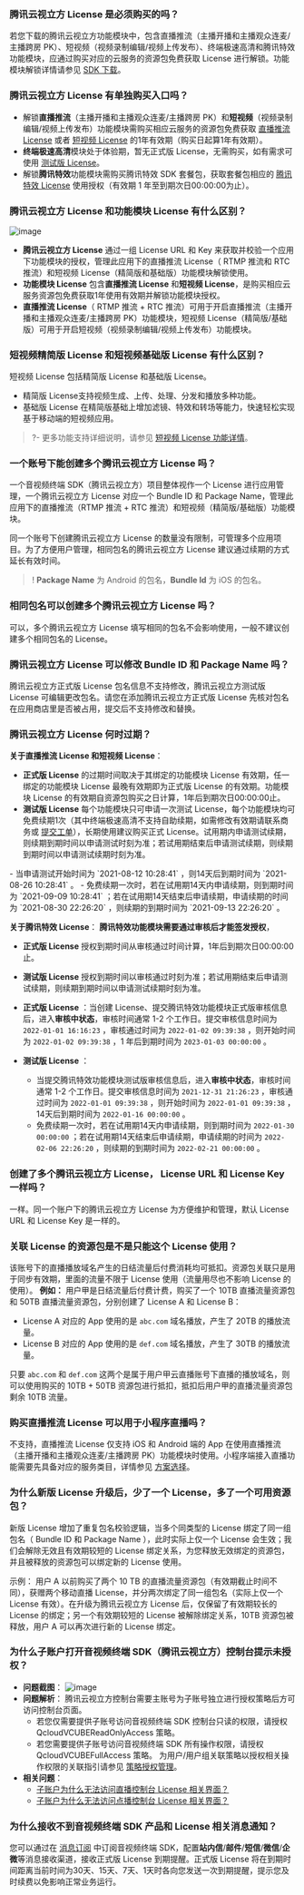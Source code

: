 [](id:q1)
### 腾讯云视立方 License 是必须购买的吗？
若您下载的腾讯云视立方功能模块中，包含直播推流（主播开播和主播观众连麦/主播跨房 PK）、短视频（视频录制编辑/视频上传发布）、终端极速高清和腾讯特效功能模块，应通过购买对应的云服务的资源包免费获取 License 进行解锁。功能模块解锁详情请参见 [SDK 下载](https://cloud.tencent.com/document/product/1449/56978)。

[](id:q2)
### 腾讯云视立方 License 有单独购买入口吗？
- 解锁**直播推流**（主播开播和主播观众连麦/主播跨房 PK）和**短视频**（视频录制编辑/视频上传发布）功能模块需购买相应云服务的资源包免费获取 [直播推流 License](https://cloud.tencent.com/document/product/1449/56973#live) 或者 [短视频 License](https://cloud.tencent.com/document/product/1449/56973#video) 的1年有效期（购买日起算1年有效期）。
- **终端极速高清**模块处于体验期，暂无正式版 License，无需购买，如有需求可使用 [测试版 License](https://cloud.tencent.com/document/product/1449/56981#test)。
- 解锁**腾讯特效**功能模块需购买腾讯特效 SDK 套餐包，获取套餐包相应的 [腾讯特效 License](https://cloud.tencent.com/document/product/1449/56982)  使用授权（有效期 1 年至到期次日00:00:00为止）。

[](id:q3)
### 腾讯云视立方 License 和功能模块 License 有什么区别？
![image](https://main.qcloudimg.com/raw/26c0c8235ae57714ffd008db8be33397.png)

- **腾讯云视立方 License** 通过一组 License URL 和 Key 来获取并校验一个应用下功能模块的授权，管理此应用下的直播推流 License（ RTMP 推流和 RTC 推流）和短视频 License（精简版和基础版）功能模块解锁使用。
- **功能模块 License** 包含**直播推流 License** 和**短视频 License**，是购买相应云服务资源包免费获取1年使用有效期并解锁功能模块授权。
- **直播推流 License**（ RTMP 推流 + RTC 推流）可用于开启直播推流（主播开播和主播观众连麦/主播跨房 PK）功能模块，短视频 License（精简版/基础版）可用于开启短视频（视频录制编辑/视频上传发布）功能模块。

[](id:q4)
### 短视频精简版 License 和短视频基础版 License 有什么区别？

短视频 License 包括精简版 License 和基础版 License。
- 精简版 License支持视频生成、上传、处理、分发和播放多种功能。
- 基础版 License 在精简版基础上增加滤镜、特效和转场等能力，快速轻松实现基于移动端的短视频应用。

>?- 更多功能支持详细说明，请参见 [短视频 License 功能详情](https://cloud.tencent.com/document/product/1449/56980#UGSV_detail)。

[](id:q5)
### 一个账号下能创建多个腾讯云视立方 License 吗？
一个音视频终端 SDK（腾讯云视立方）项目整体视作一个 License 进行应用管理，一个腾讯云视立方 License 对应一个 Bundle ID 和 Package Name，管理此应用下的直播推流（RTMP 推流 + RTC 推流）和短视频（精简版/基础版）功能模块。

同一个账号下创建腾讯云视立方 License 的数量没有限制，可管理多个应用项目。为了方便用户管理，相同包名的腾讯云视立方 License 建议通过续期的方式延长有效时间。

>! **Package Name** 为 Android 的包名，**Bundle Id** 为 iOS 的包名。

[](id:q6)
### 相同包名可以创建多个腾讯云视立方 License 吗？
可以，多个腾讯云视立方 License 填写相同的包名不会影响使用，一般不建议创建多个相同包名的 License。

[](id:q7)
### 腾讯云视立方 License 可以修改 Bundle ID 和 Package Name 吗？
腾讯云视立方正式版 License 包名信息不支持修改，腾讯云视立方测试版 License 可编辑更改包名。请您在添加腾讯云视立方正式版 License 先核对包名在应用商店里是否被占用，提交后不支持修改和替换。

[](id:q8)
### 腾讯云视立方 License 何时过期？

**关于直播推流 License 和短视频 License**：
- **正式版 License** 的过期时间取决于其绑定的功能模块 License 有效期，任一绑定的功能模块 License 最晚有效期即为正式版 License 的有效期。功能模块 License 的有效期自资源包购买之日计算，1年后到期次日00:00:00止。
- **测试版 License** 每个功能模块只可申请一次测试 License，每个功能模块均可免费续期1次（其中终端极速高清不支持自助续期，如需修改有效期请联系商务或 [提交工单](https://console.cloud.tencent.com/workorder/category)），长期使用建议购买正式 License。试用期内申请测试续期，则续期到期时间以申请测试时刻为准；若试用期结束后申请测试续期，则续期到期时间以申请测试续期时刻为准。
<dx-alert infotype="explain" title="示例：">
- 当申请测试开始时间为  `2021-08-12 10:28:41` ，则14天后到期时间为  `2021-08-26 10:28:41` 。
- 免费续期一次时，若在试用期14天内申请续期，则到期时间为  `2021-09-09 10:28:41` ；若在试用期14天结束后申请续期，申请续期的时间为  `2021-08-30 22:26:20` ，则续期的到期时间为  `2021-09-13 22:26:20` 。
</dx-alert>

**关于腾讯特效 License**：
**腾讯特效功能模块需要通过审核后才能签发授权**，
- **正式版 License** 授权到期时间从审核通过时间计算，1年后到期次日00:00:00止。

- **测试版 License** 授权到期时间以审核通过时刻为准；若试用期结束后申请测试续期，则续期到期时间以申请测试续期时刻为准。
  <dx-alert infotype="explain" title="示例：">
- **正式版 License** ：当创建 License、提交腾讯特效功能模块正式版审核信息后，进入**审核中状态**，审核时间通常 1-2 个工作日。提交审核信息时间为  `2022-01-01 16:16:23` ，审核通过时间为  `2022-01-02 09:39:38` ，则开始时间为  `2022-01-02 09:39:38` ，1 年后到期时间为  `2023-01-03 00:00:00` 。
- **测试版 License** ：
    - 当提交腾讯特效功能模块测试版审核信息后，进入**审核中状态**，审核时间通常 1-2 个工作日。提交审核信息时间为  `2021-12-31 21:26:23` ，审核通过时间为  `2022-01-01 09:39:38` ，则开始时间为  `2022-01-01 09:39:38` ，14天后到期时间为  `2022-01-16 00:00:00` 。
    - 免费续期一次时，若在试用期14天内申请续期，则到期时间为  `2022-01-30 00:00:00` ；若在试用期14天结束后申请续期，申请续期的时间为  `2022-02-06 22:26:20` ，则续期的到期时间为  `2022-02-21 00:00:00` 。
  </dx-alert>


[](id:q9)
### 创建了多个腾讯云视立方 License， License URL 和 License Key 一样吗？
一样。同一个账户下的腾讯云视立方 License 为方便维护和管理，默认 License URL 和 License Key 是一样的。

[](id:q10)
### 关联 License 的资源包是不是只能这个 License 使用？

该账号下的直播播放域名产生的日结流量后付费消耗均可抵扣。资源包关联只是用于同步有效期，里面的流量不限于 License 使用（流量用尽也不影响 License 的使用）。
**例如：**
用户甲是日结流量后付费计费，购买了一个 10TB 直播流量资源包和 50TB 直播流量资源包，分别创建了 License A 和 License B：
- License A 对应的 App 使用的是  `abc.com`  域名播放，产生了 20TB 的播放流量。
- License B 对应的 App 使用的是  `def.com`  域名播放，产生了 30TB 的播放流量。

只要  `abc.com`  和  `def.com`  这两个是属于用户甲云直播账号下直播的播放域名，则可以使用购买的 10TB + 50TB 资源包进行抵扣，抵扣后用户甲的直播流量资源包剩余 10TB 流量。  

[](id:q11)
### 购买直播推流 License 可以用于小程序直播吗？
不支持，直播推流 License 仅支持 iOS 和 Android 端的 App 在使用直播推流（主播开播和主播观众连麦/主播跨房 PK）功能模块时使用。小程序端接入直播功能需要先具备对应的服务类目，详情参见 [方案选择](https://cloud.tencent.com/document/product/1078/37707)。  

[](id:q12)
### 为什么新版 License 升级后，少了一个 License，多了一个可用资源包？

新版 License 增加了重复包名校验逻辑，当多个同类型的 License 绑定了同一组包名（ Bundle ID 和 Package Name ），此时实际上仅一个 License 会生效；我们会解除无效且有效期较短的 License 绑定关系，为您释放无效绑定的资源包，并且被释放的资源包可以绑定新的 License 使用。

示例：
用户 A 以前购买了两个 10 TB 的直播流量资源包（有效期截止时间不同），获赠两个移动直播 License，并分两次绑定了同一组包名（实际上仅一个 License 有效）。在升级为腾讯云视立方 License 后，仅保留了有效期较长的 License 的绑定；另一个有效期较短的 License 被解除绑定关系，10TB 资源包被释放，用户 A 可以再次进行新的 License 绑定。

[](id:q13)
### 为什么子账户打开音视频终端 SDK（腾讯云视立方）控制台提示未授权？

- **问题截图**：
![image](https://main.qcloudimg.com/raw/7423d2e7912de344052c7891629d528b.png)
- **问题解析**：
腾讯云视立方控制台需要主账号为子账号独立进行授权策略后方可访问控制台页面。
   - 若您仅需要提供子账号访问音视频终端 SDK 控制台只读的权限，请授权 QcloudVCUBEReadOnlyAccess 策略。
   - 若您需要提供子账号访问音视频终端 SDK 所有操作权限，请授权 QcloudVCUBEFullAccess 策略。
为用户/用户组关联策略以授权相关操作权限的关联指引请参见 [策略授权管理](https://cloud.tencent.com/document/product/598/10602)。
- **相关问题**：
   - [子账户为什么无法访问直播控制台 License 相关界面？](https://cloud.tencent.com/document/product/454/43500#que16)
   - [子账户为什么无法访问点播控制台 License 相关界面？](https://cloud.tencent.com/document/product/266/50296#que12)

[](id:q14)
### 为什么接收不到音视频终端 SDK 产品和 License 相关消息通知？

您可以通过在 [消息订阅](https://console.cloud.tencent.com/message/subscription) 中订阅音视频终端 SDK，配置**站内信**/**邮件**/**短信**/**微信**/**企微**等消息接收渠道，接收正式版 License 到期提醒。正式版 License 将在到期时间距离当前时间为30天、15天、7天、1天时各向您发送一次到期提醒，提示您及时续费以免影响正常业务运行。
